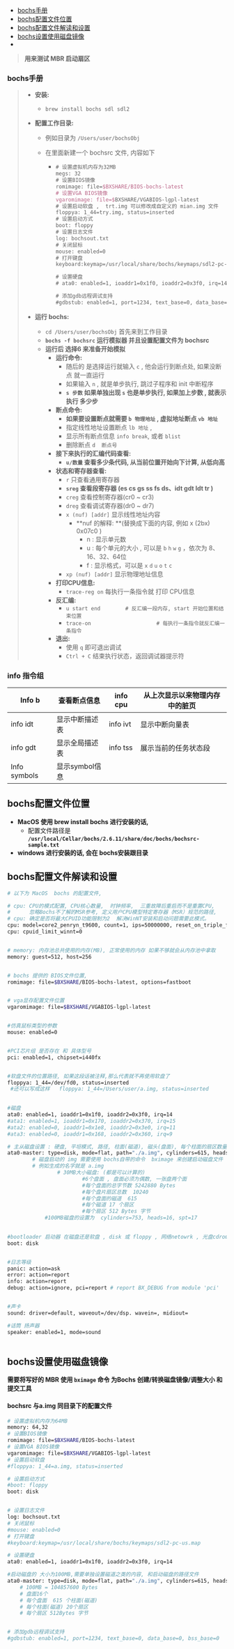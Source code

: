 - [bochs手册](#bochs手册)
- [bochs配置文件位置](#bochs配置文件位置)
- [bochs配置文件解读和设置](#bochs配置文件解读和设置)
- [bochs设置使用磁盘镜像](#bochs设置使用磁盘镜像)
- 

> **用来测试 MBR 启动扇区**



### bochs手册

> - **安装:**  
>
>   - `brew install bochs sdl sdl2`
>
> - **配置工作目录:**
>
>   - 例如目录为  `/Users/user/bochsObj`
>
>   - 在里面新建一个  bochsrc 文件, 内容如下
>
>     - ```tex
>       # 设置虚拟机内存为32MB
>       megs: 32
>       # 设置BIOS镜像
>       romimage: file=$BXSHARE/BIOS-bochs-latest 
>       # 设置VGA BIOS镜像
>       vgaromimage: file=$BXSHARE/VGABIOS-lgpl-latest
>       # 设置启动软盘 ,  trt.img 可以修改成自定义的 mian.img 文件
>       floppya: 1_44=try.img, status=inserted
>       # 设置启动方式
>       boot: floppy
>       # 设置日志文件
>       log: bochsout.txt
>       # 关闭鼠标
>       mouse: enabled=0
>       # 打开键盘
>       keyboard:keymap=/usr/local/share/bochs/keymaps/sdl2-pc-us.map
>       
>       # 设置硬盘
>       # ata0: enabled=1, ioaddr1=0x1f0, ioaddr2=0x3f0, irq=14
>       
>       # 添加gdb远程调试支持
>       #gdbstub: enabled=1, port=1234, text_base=0, data_base=0, bss_base=0
>       ```
>
> - **运行 bochs:**
>
>   - `cd /Users/user/bochsObj`  首先来到工作目录
>   - **`bochs -f bochsrc`   运行模拟器 并且设置配置文件为 bochsrc**
>   - **运行后 选择6 来准备开始模拟**
>     - **运行命令:**
>       - 随后的 是选择运行就输入 `c` , 他会运行到断点处, 如果没断点 就一直运行
>       - 如果输入 `n` , 就是单步执行, 跳过子程序和 init 中断程序
>       - **`s 步数`   如果单独出现 `s` 也是单步执行,  如果加上步数 , 就表示 执行 多少步**
>     - **断点命令:**
>       - **如果要设置断点就需要 `b 物理地址` , 虚拟地址断点  `vb 地址`**
>       - 指定线性地址设置断点 `lb 地址` , 
>       - 显示所有断点信息   `info break`,  或者  `blist`
>       - 删除断点  `d  断点号`
>     - **接下来执行的汇编代码查看:**
>       - **`u/数量`   查看多少条代码, 从当前位置开始向下计算, 从低向高**
>     - **状态和寄存器查看:**
>       - `r`  只查看通用寄存器
>       - **`sreg`  查看段寄存器 (es cs gs ss fs ds、idt gdt ldt tr )**
>       - `creg`  查看控制寄存器(cr0 ~ cr3)
>       - `dreg`  查看调试寄存器(dr0 ~ dr7)
>       - `x (nuf) [addr]`  显示线性地址内容
>         - **nuf 的解释: **(替换成下面的内容, 例如  x (2bx) 0x07c0 )
>           - n  :  显示单元数
>           - u : 每个单元的大小 , 可以是 `b` `h` `w` `g` ，依次为 8、16、32、64位
>           - f : 显示格式，可以是 `x` `d` `u` `o` `t` `c`
>       - `xp (nuf) [addr]`  显示物理地址信息
>     - **打印CPU信息:**
>       - `trace-reg on`  每执行一条指令就 打印 CPU信息
>     - **反汇编:**
>       - `u start end        # 反汇编一段内存, start 开始位置和结束位置`
>       - `trace-on                     # 每执行一条指令就反汇编一条指令`
>     - **退出:**
>       - 使用 `q` 即可退出调试
>       - `Ctrl + C` 结束执行状态，返回调试器提示符

### info 指令组

| **Info b**   | **查看断点信息** | **info cpu** | **从上次显示以来物理内存中的脏页** |
| ------------ | ---------------- | ------------ | ---------------------------------- |
| info idt     | 显示中断描述表   | info ivt     | 显示中断向量表                     |
| info gdt     | 显示全局描述表   | info tss     | 展示当前的任务状态段               |
| Info symbols | 显示symbol信息   |              |                                    |



## bochs配置文件位置

- **MacOS 使用 brew install bochs 进行安装的话,**
  -  配置文件路径是 **`/usr/local/Cellar/bochs/2.6.11/share/doc/bochs/bochsrc-sample.txt`**
- **windows 进行安装的话, 会在 bochs安装跟目录**



## bochs配置文件解读和设置

```bash
# 以下为 MacOS  bochs 的配置文件, 

# cpu: CPU的模式配置, CPU核心数量,  时钟频率,  三重故障后重启而不是重置CPU, 
#      忽略Bochs不了解的MSR参考, 定义用户CPU模型特定寄存器（MSR）规范的路径, 
# cpu: 确定是否将最大CPUID功能限制为2  解决WinNT安装和启动问题需要此模式。
cpu: model=core2_penryn_t9600, count=1, ips=50000000, reset_on_triple_fault=1, ignore_bad_msrs=1, msrs="msrs.def"
cpu: cpuid_limit_winnt=0


# memory: 内存池总共使用的内存(MB), 正常使用的内存 如果不够就会从内存池中拿取
memory: guest=512, host=256


# bochs 提供的 BIOS文件位置,
romimage: file=$BXSHARE/BIOS-bochs-latest, options=fastboot


# vga显存配置文件位置
vgaromimage: file=$BXSHARE/VGABIOS-lgpl-latest


#仿真鼠标类型的参数
mouse: enabled=0


#PCI芯片组 是否存在 和 具体型号
pci: enabled=1, chipset=i440fx


#软盘文件的位置路径, 如果这段话被注释,那么代表就不再使用软盘了
floppya: 1_44=/dev/fd0, status=inserted
 #还可以写成这样   floppya: 1_44=/Users/user/a.img, status=inserted
 

#磁盘
ata0: enabled=1, ioaddr1=0x1f0, ioaddr2=0x3f0, irq=14
#ata1: enabled=1, ioaddr1=0x170, ioaddr2=0x370, irq=15
#ata2: enabled=0, ioaddr1=0x1e8, ioaddr2=0x3e0, irq=11
#ata3: enabled=0, ioaddr1=0x168, ioaddr2=0x360, irq=9

# 主从磁盘设置 : 硬盘, 平坦模式, 路径, 柱面(磁道), 磁头(盘面), 每个柱面的扇区数量
ata0-master: type=disk, mode=flat, path="./a.img", cylinders=615, heads=6, spt=17
		# 磁盘启动的 img 需要使用 bochs自带的命令  bximage 来创建启动磁盘文件
		# 例如生成的名字就是 a.img
				# 30MB大小磁盘: (都是可以计算的)
						#6个盘面 , 盘面必须为偶数, 一张盘两个面
						#每个盘面的总字节数 5242880 Bytes
						#每个盘片扇区总数  10240
						#每个盘面的磁道  615
						#每个磁道 17 个扇区
						#每个扇区 512 Bytes 字节
			#100MB磁盘的设置为  cylinders=753, heads=16, spt=17
			

#bootloader 启动器 在磁盘还是软盘 , disk 或 floppy , 网络netowrk , 光盘cdrom
boot: disk


#日志等级
panic: action=ask
error: action=report
info: action=report
debug: action=ignore, pci=report # report BX_DEBUG from module 'pci'


#声卡
sound: driver=default, waveout=/dev/dsp. wavein=, midiout=

#话筒 扬声器
speaker: enabled=1, mode=sound



```







## bochs设置使用磁盘镜像

**需要将写好的 MBR 使用 `bximage`  命令  为Bochs 创建/转换磁盘镜像/调整大小  和提交工具**





#### bochsrc 与a.img 同目录下的配置文件

```bash
# 设置虚拟机内存为64MB 
memory: 64,32
# 设置BIOS镜像
romimage: file=$BXSHARE/BIOS-bochs-latest
# 设置VGA BIOS镜像
vgaromimage: file=$BXSHARE/VGABIOS-lgpl-latest
# 设置启动软盘
#floppya: 1_44=a.img, status=inserted

# 设置启动方式
#boot: floppy
boot: disk


# 设置日志文件
log: bochsout.txt
# 关闭鼠标
#mouse: enabled=0
# 打开键盘
#keyboard:keymap=/usr/local/share/bochs/keymaps/sdl2-pc-us.map

# 设置硬盘
ata0: enabled=1, ioaddr1=0x1f0, ioaddr2=0x3f0, irq=14

#启动磁盘的 大小为100MB,需要单独设置磁道之类的内容, 和启动磁盘的路径文件
ata0-master: type=disk, mode=flat, path="./a.img", cylinders=615, heads=16, spt=20
    # 100MB = 104857600 Bytes
    # 盘面16个
    # 每个盘面  615 个柱面(磁道)
    # 每个柱面(磁道) 20个扇区
    # 每个扇区 512Bytes 字节


# 添加gdb远程调试支持
#gdbstub: enabled=1, port=1234, text_base=0, data_base=0, bss_base=0                                                        
```











